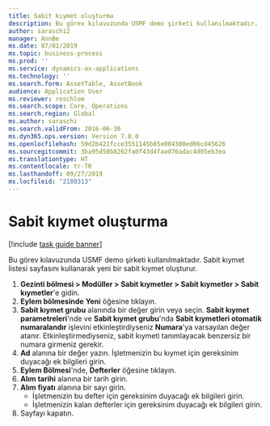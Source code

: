 ```yaml
---
title: Sabit kıymet oluşturma
description: Bu görev kılavuzunda USMF demo şirketi kullanılmaktadır.
author: saraschi2
manager: AnnBe
ms.date: 07/01/2019
ms.topic: business-process
ms.prod: ''
ms.service: dynamics-ax-applications
ms.technology: ''
ms.search.form: AssetTable, AssetBook
audience: Application User
ms.reviewer: roschlom
ms.search.scope: Core, Operations
ms.search.region: Global
ms.author: saraschi
ms.search.validFrom: 2016-06-30
ms.dyn365.ops.version: Version 7.0.0
ms.openlocfilehash: 59d2b421fcce3551145b85e004380ed06cd45626
ms.sourcegitcommit: 3ba95d50b8262fa0f43d4faad76adac4d05eb3ea
ms.translationtype: HT
ms.contentlocale: tr-TR
ms.lasthandoff: 09/27/2019
ms.locfileid: "2180313"
---
```

# <a name="create-a-fixed-asset"></a>Sabit kıymet oluşturma

[!include [task guide banner](../../includes/task-guide-banner.md)]

Bu görev kılavuzunda USMF demo şirketi kullanılmaktadır.  Sabit kıymet listesi sayfasını kullanarak yeni bir sabit kıymet oluşturur.

1. **Gezinti bölmesi > Modüller > Sabit kıymetler > Sabit kıymetler > Sabit kıymetler**'e gidin.
2. **Eylem bölmesinde** **Yeni** öğesine tıklayın.
3. **Sabit kıymet grubu** alanında bir değer girin veya seçin. **Sabit kıymet parametreleri**'nde ve **Sabit kıymet grubu**'nda **Sabit kıymetleri otomatik numaralandır** işlevini etkinleştirdiyseniz **Numara**'ya varsayılan değer atanır.  Etkinleştirmediyseniz, sabit kıymeti tanımlayacak benzersiz bir numara girmeniz gerekir.  
4. **Ad** alanına bir değer yazın. İşletmenizin bu kıymet için gereksinim duyacağı ek bilgileri girin.  
5. **Eylem Bölmesi**'nde, **Defterler** öğesine tıklayın.
6. **Alım tarihi** alanına bir tarih girin.
7. **Alım fiyatı** alanına bir sayı girin.
    - İşletmenizin bu defter için gereksinim duyacağı ek bilgileri girin.  
    - İşletmenizin kalan defterler için gereksinim duyacağı ek bilgileri girin.  
8. Sayfayı kapatın.

